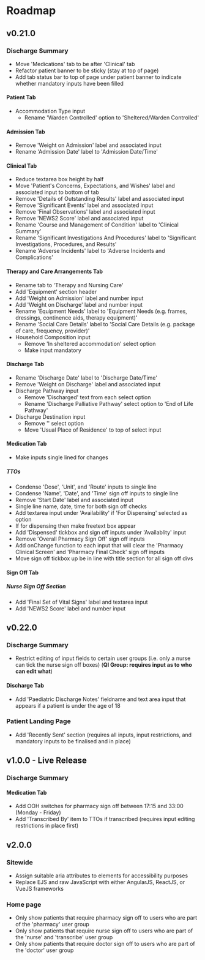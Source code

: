 # Roadmap

## v0.21.0

### Discharge Summary

-   Move 'Medications' tab to be after 'Clinical' tab
-   Refactor patient banner to be sticky (stay at top of page)
-   Add tab status bar to top of page under patient banner to indicate whether mandatory inputs have been filled

#### Patient Tab

-   Accommodation Type input
    -   Rename 'Warden Controlled' option to 'Sheltered/Warden Controlled'

#### Admission Tab

-   Remove 'Weight on Admission' label and associated input
-   Rename 'Admission Date' label to 'Admission Date/Time'

#### Clinical Tab

-   Reduce textarea box height by half
-   Move 'Patient's Concerns, Expectations, and Wishes' label and associated input to bottom of tab
-   Remove 'Details of Outstanding Results' label and associated input
-   Remove 'Significant Events' label and associated input
-   Remove 'Final Observations' label and associated input
-   Remove 'NEWS2 Score' label and associated input
-   Rename 'Course and Management of Condition' label to 'Clinical Summary'
-   Rename 'Significant Investigations And Procedures' label to 'Significant Investigations, Procedures, and Results'
-   Rename 'Adverse Incidents' label to 'Adverse Incidents and Complications'

#### Therapy and Care Arrangements Tab

-   Rename tab to 'Therapy and Nursing Care'
-   Add 'Equipment' section header
-   Add 'Weight on Admission' label and number input
-   Add 'Weight on Discharge' label and number input
-   Rename 'Equipment Needs' label to 'Equipment Needs (e.g. frames, dressings, continence aids, therapy equipment)'
-   Rename 'Social Care Details' label to 'Social Care Details (e.g. package of care, frequency, provider)'
-   Household Composition input
    -   Remove 'In sheltered accommodation' select option
    -   Make input mandatory

#### Discharge Tab

-   Rename 'Discharge Date' label to 'Discharge Date/Time'
-   Remove 'Weight on Discharge' label and associated input
-   Discharge Pathway input
    -   Remove 'Discharged' text from each select option
    -   Rename 'Discharge Palliative Pathway' select option to 'End of Life Pathway'
-   Discharge Destination input
    -   Remove '' select option
    -   Move 'Usual Place of Residence' to top of select input

#### Medication Tab

-   Make inputs single lined for changes

##### TTOs

-   Condense 'Dose', 'Unit', and 'Route' inputs to single line
-   Condense 'Name', 'Date', and 'Time' sign off inputs to single line
-   Remove 'Start Date' label and associated input
-   Single line name, date, time for both sign off checks
-   Add textarea input under 'Availability' if 'For Dispensing' selected as option
-   If for dispensing then make freetext box appear
-   Add 'Dispensed' tickbox and sign off inputs under 'Availablity' input
-   Remove 'Overall Pharmacy Sign Off' sign off inputs
-   Add onChange function to each input that will clear the 'Pharmacy Clinical Screen' and 'Pharmacy Final Check' sign off inputs
-   Move sign off tickbox up be in line with title section for all sign off divs

#### Sign Off Tab

##### Nurse Sign Off Section

-   Add 'Final Set of Vital Signs' label and textarea input
-   Add 'NEWS2 Score' label and number input

## v0.22.0

### Discharge Summary

-   Restrict editing of input fields to certain user groups (i.e. only a nurse can tick the nurse sign off boxes) (**QI Group: requires input as to who can edit what**)

#### Discharge Tab

-   Add 'Paediatric Discharge Notes' fieldname and text area input that appears if a patient is under the age of 18

### Patient Landing Page

-   Add 'Recently Sent' section (requires all inputs, input restrictions, and mandatory inputs to be finalised and in place)

## v1.0.0 - Live Release

### Discharge Summary

#### Medication Tab

-   Add OOH switches for pharmacy sign off between 17:15 and 33:00 (Monday - Friday)
-   Add 'Transcribed By' item to TTOs if transcribed (requires input editing restrictions in place first)

## v2.0.0

### Sitewide

-   Assign suitable aria attributes to elements for accessibility purposes
-   Replace EJS and raw JavaScript with either AngularJS, ReactJS, or VueJS frameworks

### Home page

-   Only show patients that require pharmacy sign off to users who are part of the 'pharmacy' user group
-   Only show patients that require nurse sign off to users who are part of the 'nurse' and 'transcribe' user group
-   Only show patients that require doctor sign off to users who are part of the 'doctor' user group
